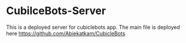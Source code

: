 # CubilceBots-Server
This is a deployed server for cubiclebots app. The main file is deployed here https://github.com/Abiekatkam/CubicleBots


